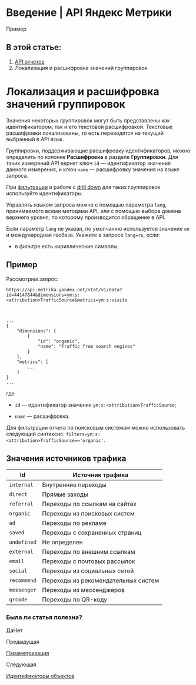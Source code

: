 # Введение | API Яндекс Метрики

Пример

## В этой статье:

  1. [API отчетов](index.md)
  2. Локализация и расшифровка значений группировок

# Локализация и расшифровка значений группировок

Значения некоторых группировок могут быть представлены как идентификатором, так и его текстовой расшифровкой. Текстовые расшифровки локализованы, то есть переводятся на текущий выбранный в API язык.

Группировки, поддерживающие расшифровку идентификаторов, можно определить по колонке **Расшифровка** в разделе **Группировки**. Для таких измерений API вернет ключ `id` — идентификатор значения данного измерения, и ключ `name` — расшифровку значения на языке запроса.

При [фильтрации](segmentation.md) и работе с [drill down](openapi/drilldown.md) для таких группировок используйте идентификаторы.

Управлять языком запроса можно с помощью параметра `lang`, принимаемого всеми методами API, или с помощью выбора домена верхнего уровня, по которому производится обращение в API.

Если параметр `lang` не указан, по умолчанию используется значение `en` и международная геобаза. Укажите в запросе `lang=ru`, если:

  * в фильтре есть кириллические символы;
## [](ru/stat/localize#example)Пример

Рассмотрим запрос:
    
    
    https://api-metrika.yandex.net/stat/v1/data?id=44147844&dimensions=ym:s:<attribution>TrafficSource&metrics=ym:s:visits
    
    
    
    ...
    {
        "dimensions": [
            {
                "id": "organic",
                "name": "Traffic from search engines"
            }
        ],
        "metrics": [
            ...
        ]
    }
    ...
    

где

  * `id` — идентификатор значения `ym:s:<attribution>TrafficSource`;

  * `name` — расшифровка.

Для фильтрации отчета по поисковым системам можно использовать следующий синтаксис: `filters=ym:s:<attribution>TrafficSource=='organic'`.

## [](ru/stat/localize#trafic-source)Значения источников трафика

**Id** |  **Источник трафика**  
---|---  
`internal` |  Внутренние переходы  
`direct` |  Прямые заходы  
`referral` |  Переходы по ссылкам на сайтах  
`organic` |  Переходы из поисковых систем  
`ad` |  Переходы по рекламе  
`saved` |  Переходы с сохраненных страниц  
`undefined` |  Не определен  
`external` |  Переходы по внешним ссылкам  
`email` |  Переходы с почтовых рассылок  
`social` |  Переходы из социальных сетей  
`recommend` |  Переходы из рекомендательных систем  
`messenger` |  Переходы из мессенджеров  
`qrcode` |  Переходы по QR-коду  
  
### Была ли статья полезна?

ДаНет

Предыдущая

[Параметризация](param.md)

Следующая

[Идентификаторы объектов](get-id.md)